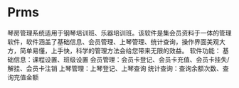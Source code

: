 # Prms
 琴房管理系统适用于钢琴培训班、乐器培训班。该软件是集会员资料于一体的管理软件，软件涵盖了基础信息、会员管理、上琴管理、统计查询，操作界面美观大方，简单易懂，上手快，科学的管理方法会给您带来无限的效益。 软件功能： 基础信息：课程设置、班级设置 会员管理：会员卡登记、会员卡充值、会员卡挂失/解挂、会员卡注销 上琴管理：上琴登记、上琴查询 统计查询：查询余额次数、查询充值金额 
